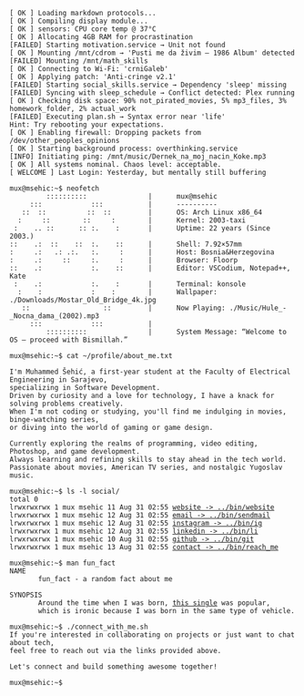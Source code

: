<pre><code>[ OK ] Loading markdown protocols...  
[ OK ] Compiling display module...  
[ OK ] sensors: CPU core temp @ 37°C
[ OK ] Allocating 4GB RAM for procrastination  
[FAILED] Starting motivation.service → Unit not found 
[ OK ] Mounting /mnt/cdrom → 'Pusti me da živim – 1986 Album' detected
[FAILED] Mounting /mnt/math_skills  
[ OK ] Connecting to Wi-Fi: 'crniGaleb'  
[ OK ] Applying patch: 'Anti-cringe v2.1'  
[FAILED] Starting social_skills.service → Dependency 'sleep' missing 
[FAILED] Syncing with sleep_schedule → Conflict detected: Plex running   
[ OK ] Checking disk space: 90% not_pirated_movies, 5% mp3_files, 3% homework_folder, 2% actual_work
[FAILED] Executing plan.sh → Syntax error near 'life'  
Hint: Try rebooting your expectations.
[ OK ] Enabling firewall: Dropping packets from /dev/other_peoples_opinions
[ OK ] Starting background process: overthinking.service  
[INFO] Initiating ping: /mnt/music/Dernek_na_moj_nacin_Koke.mp3
[ OK ] All systems nominal. Chaos level: acceptable.
[ WELCOME ] Last Login: Yesterday, but mentally still buffering 

mux@msehic:~$ neofetch
         ::::::::::               |      mux@msehic
     :::            :::           |      ----------
   ::  ::          ::  ::         |      OS: Arch Linux x86_64
  :     ::        ::     :        |      Kernel: 2003-taxi
 :    .. ::      :: :.    :       |      Uptime: 22 years (Since 2003.)
::    .:  ::    ::  :.    ::      |      Shell: 7.92×57mm
:     .:   .: .:.   :.     :      |      Host: Bosnia&Herzegovina
:     .:     ::     :.     :      |      Browser: Floorp
::    .:            :.    ::      |      Editor: VSCodium, Notepad++, Kate
 :    .:            :.    :       |      Terminal: konsole 
  :    :            :    :        |      Wallpaper: ./Downloads/Mostar_Old_Bridge_4k.jpg
   ::                  ::         |      Now Playing: ./Music/Hule_-_Nocna_dama_(2002).mp3
     :::            :::           |      
         ::::::::::               |      System Message: “Welcome to OS — proceed with Bismillah.”

mux@msehic:~$ cat ~/profile/about_me.txt
  
I'm Muhammed Šehić, a first-year student at the Faculty of Electrical Engineering in Sarajevo,  
specializing in Software Development.  
Driven by curiosity and a love for technology, I have a knack for solving problems creatively.  
When I'm not coding or studying, you'll find me indulging in movies, binge-watching series,  
or diving into the world of gaming or game design.

Currently exploring the realms of programming, video editing, Photoshop, and game development.  
Always learning and refining skills to stay ahead in the tech world.  
Passionate about movies, American TV series, and nostalgic Yugoslav music.

mux@msehic:~$ ls -l social/
total 0
lrwxrwxrwx 1 mux msehic 11 Aug 31 02:55 <a href="https://msehic.com/">website -> ../bin/website</a>
lrwxrwxrwx 1 mux msehic 12 Aug 31 02:55 <a href="mailto:sehicmuhammed7@proton.me">email -> ../bin/sendmail</a>
lrwxrwxrwx 1 mux msehic 12 Aug 31 02:55 <a href="https://www.instagram.com/m.shc28/">instagram -> ../bin/ig</a>
lrwxrwxrwx 1 mux msehic 12 Aug 31 02:55 <a href="https://www.linkedin.com/in/muhammed-šehić-31a7b6175/">linkedin -> ../bin/li</a>
lrwxrwxrwx 1 mux msehic 10 Aug 31 02:55 <a href="https://github.com/MuxBH28">github -> ../bin/git</a>
lrwxrwxrwx 1 mux msehic 13 Aug 31 02:55 <a href="https://msehic.com/contact">contact -> ../bin/reach_me</a>

mux@msehic:~$ man fun_fact
NAME
       fun_fact - a random fact about me

SYNOPSIS
       Around the time when I was born, <a href="https://youtu.be/4XvoXmcmVyQ">this single</a> was popular, 
       which is ironic because I was born in the same type of vehicle.

mux@msehic:~$ ./connect_with_me.sh
If you're interested in collaborating on projects or just want to chat about tech, 
feel free to reach out via the links provided above.

Let's connect and build something awesome together!

mux@msehic:~$ 
</code></pre>
